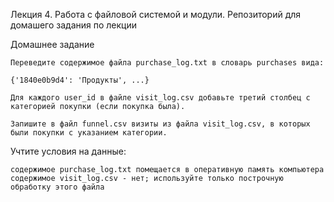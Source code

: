 
Лекция 4. Работа с файловой системой и модули. 
Репозиторий для домашего задания по лекции

Домашнее задание


    Переведите содержимое файла purchase_log.txt в словарь purchases вида:

    {'1840e0b9d4': 'Продукты', ...}

    Для каждого user_id в файле visit_log.csv добавьте третий столбец с категорией покупки (если покупка была).

    Запишите в файл funnel.csv визиты из файла visit_log.csv, в которых были покупки с указанием категории.

Учтите условия на данные:

    содержимое purchase_log.txt помещается в оперативную память компьютера
    содержимое visit_log.csv - нет; используйте только построчную обработку этого файла

